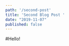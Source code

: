 ```yaml
---
path: '/second-post'
title: 'Second Blog Post '
date: "2019-11-07"
published: false
---
```


#Hello! 